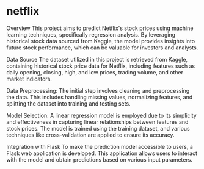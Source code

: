 # netflix

Overview
This project aims to predict Netflix's stock prices using machine learning techniques, specifically regression analysis. By leveraging historical stock data sourced from Kaggle, the model provides insights into future stock performance, which can be valuable for investors and analysts.

Data Source
The dataset utilized in this project is retrieved from Kaggle, containing historical stock price data for Netflix, including features such as daily opening, closing, high, and low prices, trading volume, and other market indicators.

Data Preprocessing: The initial step involves cleaning and preprocessing the data. This includes handling missing values, normalizing features, and splitting the dataset into training and testing sets.

Model Selection: A linear regression model is employed due to its simplicity and effectiveness in capturing linear relationships between features and stock prices. The model is trained using the training dataset, and various techniques like cross-validation are applied to ensure its accuracy.

Integration with Flask
To make the prediction model accessible to users, a Flask web application is developed. This application allows users to interact with the model and obtain predictions based on various input parameters.
